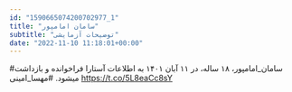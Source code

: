 ```yaml
---
id: "1590665074200702977_1"
title: "سامان امامپور"
subtitle: "توضیحات آزمایشی"
date: "2022-11-10 11:18:01+00:00"
---
```

#سامان_امامپور، ۱۸ ساله، در ۱۱ آبان ۱۴۰۱ به اطلاعات آستارا فراخوانده و بازداشت میشود.
#مهسا_امینی https://t.co/5L8eaCc8sY
